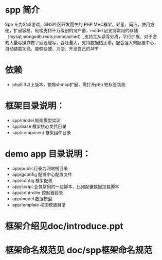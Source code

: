 spp 简介
===

Spp 专为SNS游戏，SNS社区开发而生的 PHP MVC框架。轻量，简洁，使用方便，扩展容易，轻松支持千万级别的用户量，model 层支持常用的存储（mysql,mongodb,redis,memcached）,支持主从读写分离，平行扩展，对于游戏大量写操作做了延迟缓写，吞吐量大，支持数据热迁移，配合强大的配置中心，自动装载功能，能够快速，方便，开发自己的APP

依赖
===
* php5.3以上版本，依赖shmop扩展，需打开php 短标签功能

框架目录说明：
===

* spp/model 框架模型实现
* spp/base 框架核心文件目录
* spp/component 框架组件目录

demo app 目录说明：
===
* app/public目录为网站根目录
* app/gconfig 配置中心配置文件
* app/config 框架配置
* app/script 业务常用的一些脚本，比如配置数据加载脚本
* app/controller 控制器目录
* app/model 数据模型
* app/template 视图模版目录

框架介绍见doc/introduce.ppt
===
框架命名规范见 doc/spp框架命名规范
===
